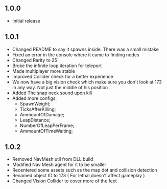 ## 1.0.0

- Initial release

## 1.0.1

- Changed README to say it spawns inside. There was a small mistake
- Fixed an error in the console where it came to finding nodes
- Changed Rarity to 25
- Broke the infinite loop iteration for teleport
- Made multiplayer more stable
- Improved Collider check for a better experience
- We now have a big vision check which make sure you don't look at 173 in any way. Not just the middle of his position
- Added The snap neck sound upon kill
- Added more configs:
  - SpawnWeight;
  -  TicksAfterKilling;
  -  AmmountOfDamage;
  -  LeapDistance;
  -  NumberOfLeapPerFrame;
  -  AmmountOfTimeWaiting;

## 1.0.2
- Removed NavMesh util from DLL build
- Modified Nav Mesh agent for it to be smaller
- Recentered some assets such as the map dot and collision detection
- Renamed object ID to 173 ( For lethal,doesn't affect gameplay )
- Changed Vision Collider to cover more of the feet